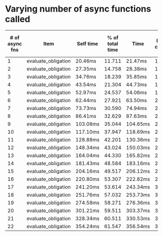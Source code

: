 # Varying number of async functions called

| # of async fns | Item                                             | Self time | % of total time | Time     | Item count | Incremental result hashing time |
|---|--------------------------------------------------|-----------|-----------------|----------|------------|---------------------------------|
| 1 | evaluate_obligation                              | 20.46ms   | 11.711          | 21.47ms  | 1637       | 160.63µs                        |
| 2 | evaluate_obligation                              | 27.35ms   | 14.758          | 28.38ms  | 1727       | 223.08µs                        |
| 3 | evaluate_obligation                              | 34.76ms   | 18.239          | 35.85ms  | 1817       | 185.94µs                        |
| 4 | evaluate_obligation                              | 43.54ms   | 21.304          | 44.73ms  | 1907       | 283.39µs                        |
| 5 | evaluate_obligation                              | 52.97ms   | 24.537          | 54.06ms  | 1997       | 225.41µs                        |
| 6 | evaluate_obligation                              | 62.44ms   | 27.921          | 63.50ms  | 2087       | 227.20µs                        |
| 7 | evaluate_obligation                              | 73.73ms   | 30.590          | 74.94ms  | 2177       | 283.14µs                        |
| 8 | evaluate_obligation                              | 86.41ms   | 32.629          | 87.63ms  | 2267       | 321.48µs                        |
| 9 | evaluate_obligation                              | 103.08ms  | 35.044          | 104.65ms | 2357       | 847.54µs                        |
| 10 | evaluate_obligation                              | 117.10ms  | 37.947          | 118.69ms | 2447       | 693.05µs                        |
| 11 | evaluate_obligation                              | 128.88ms  | 42.201          | 130.36ms | 2537       | 922.60µs                        |
| 12 | evaluate_obligation                              | 148.34ms  | 43.024          | 150.03ms | 2627       | 995.03µs                        |
| 13 | evaluate_obligation                              | 164.04ms  | 44.330          | 165.82ms | 2717       | 920.25µs                        |
| 14 | evaluate_obligation                              | 181.43ms  | 48.584          | 183.16ms | 2807       | 1.17ms                          |
| 15 | evaluate_obligation                              | 204.16ms  | 49.517          | 206.12ms | 2897       | 1.34ms                          |
| 16 | evaluate_obligation                              | 220.80ms  | 53.307          | 222.82ms | 2987       | 1.40ms                          |
| 17 | evaluate_obligation                              | 241.20ms  | 53.614          | 243.34ms | 3077       | 1.33ms                          |
| 18 | evaluate_obligation                              | 251.76ms  | 57.032          | 253.73ms | 3167       | 1.22ms                          |
| 19 | evaluate_obligation                              | 274.58ms  | 58.271          | 276.36ms | 3257       | 1.43ms                          |
| 20 | evaluate_obligation                              | 301.21ms  | 59.511          | 303.37ms | 3347       | 1.25ms                          |
| 21 | evaluate_obligation                              | 328.34ms  | 60.511          | 330.53ms | 3437       | 1.93ms                          |
| 22 | evaluate_obligation                              | 354.24ms  | 61.547          | 356.54ms | 3527       | 1.42ms                          |
